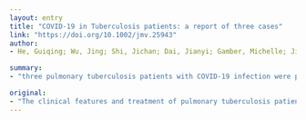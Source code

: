 ```yaml
---
layout: entry
title: "COVID-19 in Tuberculosis patients: a report of three cases"
link: "https://doi.org/10.1002/jmv.25943"
author:
- He, Guiqing; Wu, Jing; Shi, Jichan; Dai, Jianyi; Gamber, Michelle; Jiang, Xiangao; Sun, Wenjie; Cai, Jing

summary:
- "three pulmonary tuberculosis patients with COVID-19 infection were prospectively followed from hospital admission to discharge. We provide information and experience with treatment of cases. This article is protected by copyright. All rights reserved. The clinical features and treatment of the patients are unclear and understudied. Here, three patients with the disease had been prospectively treated. Patients with the infection were monitored from hospital to discharge from hospital. These patients were treated with a confirmed infection."

original:
- "The clinical features and treatment of pulmonary tuberculosis patients with COVID-19 is unclear and understudied. Here, three pulmonary tuberculosis patients with COVID-19 infection were prospectively followed from hospital admission to discharge. We provide information and experience with treatment of pulmonary tuberculosis cases with confirmed COVID-19 infection. This article is protected by copyright. All rights reserved."
---
```


